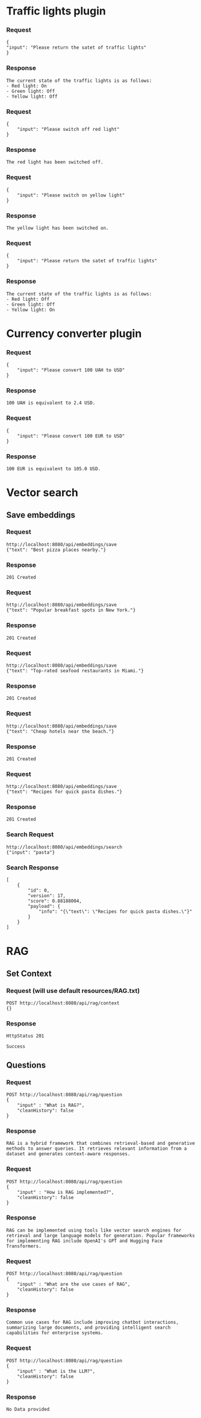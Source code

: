 # Traffic lights plugin

### Request
````
{
"input": "Please return the satet of traffic lights"   
}
````

### Response
````
The current state of the traffic lights is as follows:
- Red light: On
- Green light: Off
- Yellow light: Off
````

### Request
````
{
    "input": "Please switch off red light"   
}
````

### Response
````
The red light has been switched off.
````

### Request
````
{
    "input": "Please switch on yellow light"   
}
````

### Response
````
The yellow light has been switched on.
````

### Request
````
{
    "input": "Please return the satet of traffic lights"   
}
````

### Response
````
The current state of the traffic lights is as follows:
- Red light: Off
- Green light: Off
- Yellow light: On
````

# Currency converter plugin

### Request
````
{
    "input": "Please convert 100 UAH to USD"   
}
````

### Response
````
100 UAH is equivalent to 2.4 USD.
````

### Request
````
{
    "input": "Please convert 100 EUR to USD"   
}
````
### Response
````
100 EUR is equivalent to 105.0 USD.
````

# Vector search

## Save embeddings

### Request
````
http://localhost:8080/api/embeddings/save
{"text": "Best pizza places nearby."}
````

### Response
````
201 Created
````

### Request
````
http://localhost:8080/api/embeddings/save
{"text": "Popular breakfast spots in New York."}
````

### Response
````
201 Created
````

### Request
````
http://localhost:8080/api/embeddings/save
{"text": "Top-rated seafood restaurants in Miami."}
````

### Response
````
201 Created
````
### Request
````
http://localhost:8080/api/embeddings/save
{"text": "Cheap hotels near the beach."}
````

### Response
````
201 Created
````

### Request
````
http://localhost:8080/api/embeddings/save
{"text": "Recipes for quick pasta dishes."}
````

### Response
````
201 Created
````

### Search Request
````
http://localhost:8080/api/embeddings/search
{"input": "pasta"}
````

### Search Response
````
[
    {
        "id": 0,
        "version": 17,
        "score": 0.88188004,
        "payload": {
            "info": "{\"text\": \"Recipes for quick pasta dishes.\"}"
        }
    }
]
````

# RAG

## Set Context

### Request (will use default resources/RAG.txt)

````
POST http://localhost:8080/api/rag/context
{}
````

### Response
````
HttpStatus 201

Success
````

## Questions

### Request
````
POST http://localhost:8080/api/rag/question
{
    "input" : "What is RAG?",
    "cleanHistory": false
}
````

### Response
````
RAG is a hybrid framework that combines retrieval-based and generative methods to answer queries. It retrieves relevant information from a dataset and generates context-aware responses.
````

### Request
````
POST http://localhost:8080/api/rag/question
{
    "input" : "How is RAG implemented?",
    "cleanHistory": false
}
````

### Response
````
RAG can be implemented using tools like vector search engines for retrieval and large language models for generation. Popular frameworks for implementing RAG include OpenAI's GPT and Hugging Face Transformers.
````

### Request
````
POST http://localhost:8080/api/rag/question
{
    "input" : "What are the use cases of RAG",
    "cleanHistory": false
}
````

### Response
````
Common use cases for RAG include improving chatbot interactions, summarizing large documents, and providing intelligent search capabilities for enterprise systems.
````

### Request
````
POST http://localhost:8080/api/rag/question
{
    "input" : "What is the LLM?",
    "cleanHistory": false
}
````

### Response
````
No Data provided
````


